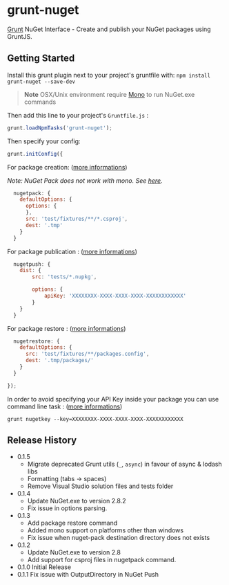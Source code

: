 # grunt-nuget

[Grunt][grunt] NuGet Interface - Create and publish your NuGet packages using GruntJS.

## Getting Started

Install this grunt plugin next to your project's gruntfile with: `npm install grunt-nuget --save-dev`

> **Note** OSX/Unix environment require [Mono][mono] to run NuGet.exe commands

Then add this line to your project's `Gruntfile.js` :

```javascript
grunt.loadNpmTasks('grunt-nuget');
```

Then specify your config:

```javascript
grunt.initConfig({
```

For package creation: ([more informations][pack-options])

*Note: NuGet Pack does not work with mono. See [here](http://nuget.codeplex.com/workitem/2140).*

```javascript
  nugetpack: {
    defaultOptions: {
      options: {
      },
      src: 'test/fixtures/**/*.csproj',
      dest: '.tmp'
    }
  }
```

For package publication : ([more informations][push-options])

```javascript
  nugetpush: {
  	dist: {
  		src: 'tests/*.nupkg',

  		options: {
  			apiKey: 'XXXXXXXX-XXXX-XXXX-XXXX-XXXXXXXXXXXX'
  		}
  	}
  }
```

For package restore : ([more informations][restore-options])

```javascript
  nugetrestore: {
    defaultOptions: {
      src: 'test/fixtures/**/packages.config',
      dest: '.tmp/packages/'
    }
  }
```

```javascript
});
```

In order to avoid specifying your API Key inside your package you can use command line task : ([more informations][key-options])

```
grunt nugetkey --key=XXXXXXXX-XXXX-XXXX-XXXX-XXXXXXXXXXXX
```

[grunt]: https://github.com/gruntjs/grunt
[mono]: http://www.go-mono.com/mono-downloads/download.html
[pack-options]: https://github.com/spatools/grunt-nuget/wiki/Pack-Options
[push-options]: https://github.com/spatools/grunt-nuget/wiki/Push-Options
[restore-options]: https://github.com/spatools/grunt-nuget/wiki/Restore-Options
[key-options]: https://github.com/spatools/grunt-nuget/wiki/Key-Options

## Release History

* 0.1.5
  * Migrate deprecated Grunt utils (`_`, `async`) in favour of async & lodash libs
  * Formatting (tabs -> spaces)
  * Remove Visual Studio solution files and tests folder
* 0.1.4
    * Update NuGet.exe to version 2.8.2
    * Fix issue in options parsing.
* 0.1.3
  * Add package restore command
  * Added mono support on platforms other than windows
  * Fix issue when nuget-pack destination directory does not exists
* 0.1.2
    * Update NuGet.exe to version 2.8
    * Add support for csproj files in nugetpack command.
* 0.1.0 Initial Release
* 0.1.1 Fix issue with OutputDirectory in NuGet Push